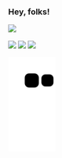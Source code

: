 ### Hey, folks!



<div>
  <a href="https://github.com/Ozzy">
  <img height="300em" src="https://github-readme-stats.vercel.app/api?username=Ozzy&show_icons=true&theme=tokyonight&include_all_commits=true&count_private=true"/>
</div>

  
 <a href="https://discord.gg/pDbY76q8Qf" target="_blank"><img src="https://img.shields.io/badge/Discord-7289DA?style=for-the-badge&logo=discord&logoColor=white" target="_blank"></a> 
  <a href = "mailto:ozzysp@icloud.com"><img src="https://img.shields.io/badge/-iCloud-%23333?style=for-the-badge&logo=icloud&logoColor=white" target="_blank"></a>
  <a href="https://www.linkedin.com/in/ozzypythondev/" target="_blank"><img src="https://img.shields.io/badge/-LinkedIn-%230077B5?style=for-the-badge&logo=linkedin&logoColor=white" target="_blank"></a> 
 
  ![Snake animation](https://github.com/rafaballerini/rafaballerini/blob/output/github-contribution-grid-snake.svg)
 
</div>
